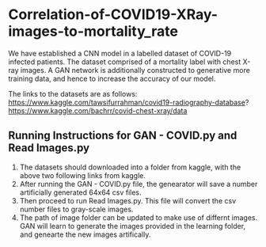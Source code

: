 # Correlation-of-COVID19-XRay-images-to-mortality_rate
We have established a CNN model in a labelled dataset of COVID-19 infected patients. The dataset comprised of a mortality label with chest X-ray images. A GAN network is additionally constructed to generative more training data, and hence to increase the accuracy of our model. 

The links to the datasets are as follows: <br/>
https://www.kaggle.com/tawsifurrahman/covid19-radiography-database? <br/>
https://www.kaggle.com/bachrr/covid-chest-xray/data




## Running Instructions for GAN - COVID.py and Read Images.py
  1. The datasets should downloaded into a folder from kaggle, with the above two following links from kaggle. 
  2. After running the GAN - COVID.py file, the genearator will save a number artificially generated 64x64 csv files. 
  3. Then proceed to run Read Images.py. This file will convert the csv number files to gray-scale images. 
  4. The path of image folder can be updated to make use of differnt images. GAN will learn to generate the images provided in      the learning folder, and genearte the new images artifically. 
